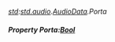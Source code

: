 _[std](../../modules/std/std-module.md):[std.audio](../../modules/std/std-audio.md).[AudioData](../../modules/std/std-audio-audiodata.md).Porta_
##### Property Porta:[Bool](../../modules/wonkey/wonkey-types-bool.md)
